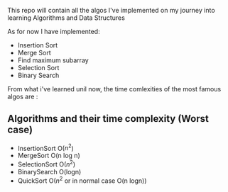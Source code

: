 This repo will contain all the algos I've implemented on my journey into learning Algorithms and Data Structures


As for now I have implemented: 

- Insertion Sort
- Merge Sort
- Find maximum subarray
- Selection Sort
- Binary Search

From what i've learned unil now, the time comlexities of the most famous algos are :

Algorithms and their time complexity (**Worst case**)
---
- InsertionSort   O($n^2$)
- MergeSort       O(n log n)
- SelectionSort   O($n^2$)
- BinarySearch    O(logn)
- QuickSort       O($n^2$ or in normal case O(n logn))
